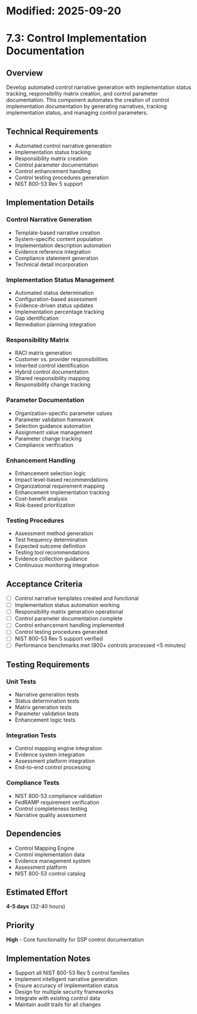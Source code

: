 # Modified: 2025-09-20

# 7.3: Control Implementation Documentation

## Overview
Develop automated control narrative generation with implementation status tracking, responsibility matrix creation, and control parameter documentation. This component automates the creation of control implementation documentation by generating narratives, tracking implementation status, and managing control parameters.

## Technical Requirements
- Automated control narrative generation
- Implementation status tracking
- Responsibility matrix creation
- Control parameter documentation
- Control enhancement handling
- Control testing procedures generation
- NIST 800-53 Rev 5 support

## Implementation Details

### Control Narrative Generation
- Template-based narrative creation
- System-specific content population
- Implementation description automation
- Evidence reference integration
- Compliance statement generation
- Technical detail incorporation

### Implementation Status Management
- Automated status determination
- Configuration-based assessment
- Evidence-driven status updates
- Implementation percentage tracking
- Gap identification
- Remediation planning integration

### Responsibility Matrix
- RACI matrix generation
- Customer vs. provider responsibilities
- Inherited control identification
- Hybrid control documentation
- Shared responsibility mapping
- Responsibility change tracking

### Parameter Documentation
- Organization-specific parameter values
- Parameter validation framework
- Selection guidance automation
- Assignment value management
- Parameter change tracking
- Compliance verification

### Enhancement Handling
- Enhancement selection logic
- Impact level-based recommendations
- Organizational requirement mapping
- Enhancement implementation tracking
- Cost-benefit analysis
- Risk-based prioritization

### Testing Procedures
- Assessment method generation
- Test frequency determination
- Expected outcome definition
- Testing tool recommendations
- Evidence collection guidance
- Continuous monitoring integration

## Acceptance Criteria
- [ ] Control narrative templates created and functional
- [ ] Implementation status automation working
- [ ] Responsibility matrix generation operational
- [ ] Control parameter documentation complete
- [ ] Control enhancement handling implemented
- [ ] Control testing procedures generated
- [ ] NIST 800-53 Rev 5 support verified
- [ ] Performance benchmarks met (800+ controls processed <5 minutes)

## Testing Requirements

### Unit Tests
- Narrative generation tests
- Status determination tests
- Matrix generation tests
- Parameter validation tests
- Enhancement logic tests

### Integration Tests
- Control mapping engine integration
- Evidence system integration
- Assessment platform integration
- End-to-end control processing

### Compliance Tests
- NIST 800-53 compliance validation
- FedRAMP requirement verification
- Control completeness testing
- Narrative quality assessment

## Dependencies
- Control Mapping Engine
- Control implementation data
- Evidence management system
- Assessment platform
- NIST 800-53 control catalog

## Estimated Effort
**4-5 days** (32-40 hours)

## Priority
**High** - Core functionality for SSP control documentation

## Implementation Notes
- Support all NIST 800-53 Rev 5 control families
- Implement intelligent narrative generation
- Ensure accuracy of implementation status
- Design for multiple security frameworks
- Integrate with existing control data
- Maintain audit trails for all changes
